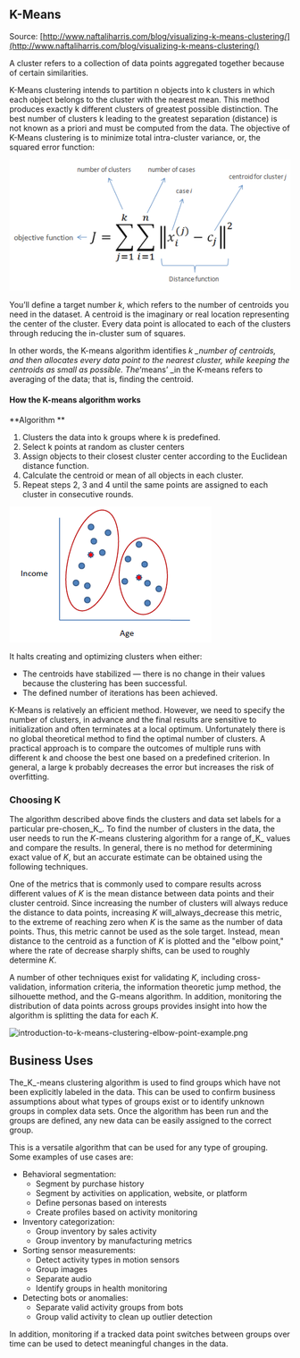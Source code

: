 ## K-Means

Source: [http://www.naftaliharris.com/blog/visualizing-k-means-clustering/](http://www.naftaliharris.com/blog/visualizing-k-means-clustering/)

A cluster refers to a collection of data points aggregated together because of certain similarities.

K-Means clustering intends to partition n objects into k clusters in which each object belongs to the cluster with the nearest mean. This method produces exactly k different clusters of greatest possible distinction. The best number of clusters k leading to the greatest separation \(distance\) is not known as a priori and must be computed from the data. The objective of K-Means clustering is to minimize total intra-cluster variance, or, the squared error function:

![](/assets/kmeans.png)

You’ll define a target number _k_, which refers to the number of centroids you need in the dataset. A centroid is the imaginary or real location representing the center of the cluster. Every data point is allocated to each of the clusters through reducing the in-cluster sum of squares.

In other words, the K-means algorithm identifies _k \_number of centroids, and then allocates every data point to the nearest cluster, while keeping the centroids as small as possible. The_‘means’ \_in the K-means refers to averaging of the data; that is, finding the centroid.

#### **How the K-means algorithm works**

**Algorithm        **

1. Clusters the data into k groups where k  is predefined.
2. Select k points at random as cluster centers
3. Assign objects to their closest cluster center according to the Euclidean distance function.
4. Calculate the centroid or mean of all objects in each cluster.
5. Repeat steps 2, 3 and 4 until the same points are assigned to each cluster in consecutive rounds.

![](/assets/k-means1.png)

It halts creating and optimizing clusters when either:

* The centroids have stabilized — there is no change in their values because the clustering has been successful.
* The defined number of iterations has been achieved.

K-Means is relatively an efficient method. However, we need to specify the number of clusters, in advance and the final results are sensitive to initialization and often terminates at a local optimum. Unfortunately there is no global theoretical method to find the optimal number of clusters. A practical approach is to compare the outcomes of multiple runs with different k and choose the best one based on a predefined criterion. In general, a large k probably decreases the error but increases the risk of overfitting.

### Choosing K

The algorithm described above finds the clusters and data set labels for a particular pre-chosen_K_. To find the number of clusters in the data, the user needs to run the _K_-means clustering algorithm for a range of_K_ values and compare the results. In general, there is no method for determining exact value of _K_, but an accurate estimate can be obtained using the following techniques.

One of the metrics that is commonly used to compare results across different values of _K_ is the mean distance between data points and their cluster centroid. Since increasing the number of clusters will always reduce the distance to data points, increasing _K_ will_always_decrease this metric, to the extreme of reaching zero when _K_ is the same as the number of data points. Thus, this metric cannot be used as the sole target. Instead, mean distance to the centroid as a function of _K_ is plotted and the "elbow point," where the rate of decrease sharply shifts, can be used to roughly determine _K_.

A number of other techniques exist for validating _K_, including cross-validation, information criteria, the information theoretic jump method, the silhouette method, and the G-means algorithm. In addition, monitoring the distribution of data points across groups provides insight into how the algorithm is splitting the data for each _K_.

![](https://www.datascience.com/hs-fs/hubfs/Blog/introduction-to-k-means-clustering-elbow-point-example.png?width=760&height=411&name=introduction-to-k-means-clustering-elbow-point-example.png "introduction-to-k-means-clustering-elbow-point-example.png")

## Business Uses

The_K_-means clustering algorithm is used to find groups which have not been explicitly labeled in the data. This can be used to confirm business assumptions about what types of groups exist or to identify unknown groups in complex data sets. Once the algorithm has been run and the groups are defined, any new data can be easily assigned to the correct group.

This is a versatile algorithm that can be used for any type of grouping. Some examples of use cases are:

* Behavioral segmentation:
  * Segment by purchase history
  * Segment by activities on application, website, or platform
  * Define personas based on interests
  * Create profiles based on activity monitoring
* Inventory categorization:
  * Group inventory by sales activity
  * Group inventory by manufacturing metrics
* Sorting sensor measurements:
  * Detect activity types in motion sensors
  * Group images
  * Separate audio
  * Identify groups in health monitoring
* Detecting bots or anomalies:
  * Separate valid activity groups from bots
  * Group valid activity to clean up outlier detection

In addition, monitoring if a tracked data point switches between groups over time can be used to detect meaningful changes in the data.




